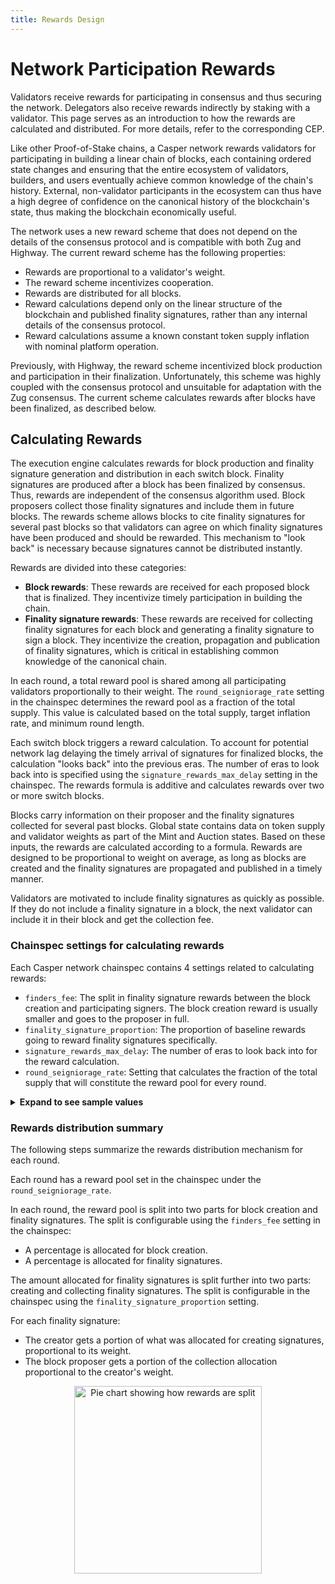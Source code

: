```yaml
---
title: Rewards Design
---
```


# Network Participation Rewards

<!-- TODO Check existing pages describing rewards under economics. Refactor and update these pages. -->

Validators receive rewards for participating in consensus and thus securing the network. Delegators also receive rewards indirectly by staking with a validator. This page serves as an introduction to how the rewards are calculated and distributed. For more details, refer to the corresponding CEP. <!-- TODO Link here to the future CEP. -->

Like other Proof-of-Stake chains, a Casper network rewards validators for participating in building a linear chain of blocks, each containing ordered state changes and ensuring that the entire ecosystem of validators, builders, and users eventually achieve common knowledge of the chain's history. External, non-validator participants in the ecosystem can thus have a high degree of confidence on the canonical history of the blockchain's state, thus making the blockchain economically useful.

<!-- TODO link to Zug and Highway once PR 1427 merges-->
The network uses a new reward scheme that does not depend on the details of the consensus protocol and is compatible with both Zug and Highway. The current reward scheme has the following properties:

- Rewards are proportional to a validator's weight.
- The reward scheme incentivizes cooperation.
- Rewards are distributed for all blocks.
- Reward calculations depend only on the linear structure of the blockchain and published finality signatures, rather than any internal details of the consensus protocol.
- Reward calculations assume a known constant token supply inflation with nominal platform operation.

Previously, with Highway, the reward scheme incentivized block production and participation in their finalization. Unfortunately, this scheme was highly coupled with the consensus protocol and unsuitable for adaptation with the Zug consensus. The current scheme calculates rewards after blocks have been finalized, as described below.

## Calculating Rewards

The execution engine calculates rewards for block production and finality signature generation and distribution in each switch block. Finality signatures are produced after a block has been finalized by consensus. Thus, rewards are independent of the consensus algorithm used. Block proposers collect those finality signatures and include them in future blocks. The rewards scheme allows blocks to cite finality signatures for several past blocks so that validators can agree on which finality signatures have been produced and should be rewarded. This mechanism to "look back" is necessary because signatures cannot be distributed instantly.

Rewards are divided into these categories:

- **Block rewards**: These rewards are received for each proposed block that is finalized. They incentivize timely participation in building the chain.
- **Finality signature rewards**: These rewards are received for collecting finality signatures for each block and generating a finality signature to sign a block. They incentivize the creation, propagation and publication of finality signatures, which is critical in establishing common knowledge of the canonical chain.

In each round, a total reward pool is shared among all participating validators proportionally to their weight. The `round_seigniorage_rate` setting in the chainspec determines the reward pool as a fraction of the total supply. This value is calculated based on the total supply, target inflation rate, and minimum round length.

Each switch block triggers a reward calculation. To account for potential network lag delaying the timely arrival of signatures for finalized blocks, the calculation "looks back" into the previous eras. The number of eras to look back into is specified using the `signature_rewards_max_delay` setting in the chainspec. The rewards formula is additive and calculates rewards over two or more switch blocks.

Blocks carry information on their proposer and the finality signatures collected for several past blocks. Global state contains data on token supply and validator weights as part of the Mint and Auction states. Based on these inputs, the rewards are calculated according to a formula. Rewards are designed to be proportional to weight on average, as long as blocks are created and the finality signatures are propagated and published in a timely manner. <!-- TODO Link to the formula in the CEP or elsewhere -->

Validators are motivated to include finality signatures as quickly as possible. If they do not include a finality signature in a block, the next validator can include it in their block and get the collection fee.

### Chainspec settings for calculating rewards

Each Casper network chainspec contains 4 settings related to calculating rewards:

- `finders_fee`: The split in finality signature rewards between the block creation and participating signers. The block creation reward is usually smaller and goes to the proposer in full.
- `finality_signature_proportion`: The proportion of baseline rewards going to reward finality signatures specifically.
- `signature_rewards_max_delay`: The number of eras to look back into for the reward calculation.
- `round_seigniorage_rate`: Setting that calculates the fraction of the total supply that will constitute the reward pool for every round.

<details>
<summary><b>Expand to see sample values</b></summary>

```json
# The split in finality signature rewards between block producer and participating signers.
finders_fee = [1, 5]
# The proportion of baseline rewards going to reward finality signatures specifically.
finality_signature_proportion = [1, 2]
# Lookback interval indicating which past block we are looking at to reward.
signature_rewards_max_delay = 3
...
# Round seigniorage rate represented as a fraction of the total supply.
#
# Annual issuance: 8%
# Minimum block time: 2^14 milliseconds
# Ticks per year: 31536000000
#
# (1+0.08)^((2^14)/31536000000)-1 is expressed as a fractional number below
# Python:
# from fractions import Fraction
# Fraction((1 + 0.08)**((2**14)/31536000000) - 1).limit_denominator(1000000000)
round_seigniorage_rate = [7, 175070816]
```

</details>


### Rewards distribution summary

The following steps summarize the rewards distribution mechanism for each round.

Each round has a reward pool set in the chainspec under the `round_seigniorage_rate`.

In each round, the reward pool is split into two parts for block creation and finality signatures. The split is configurable using the `finders_fee` setting in the chainspec:
- A percentage is allocated for block creation.
- A percentage is allocated for finality signatures.

The amount allocated for finality signatures is split further into two parts: creating and collecting finality signatures. The split is configurable in the chainspec using the `finality_signature_proportion` setting. 

For each finality signature:
- The creator gets a portion of what was allocated for creating signatures, proportional to its weight.
- The block proposer gets a portion of the collection allocation proportional to the creator's weight.

<p align="center">
<img src={"/image/design/rewards-pot.png"} alt="Pie chart showing how rewards are split" width="300"/>
</p>